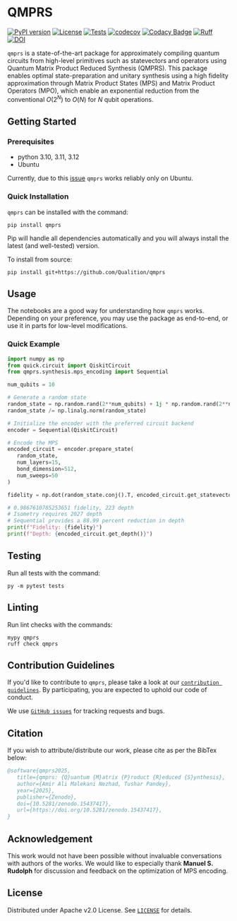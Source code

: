 # QMPRS

[![PyPI version](https://img.shields.io/pypi/v/qmprs)](//pypi.org/project/qmprs)
[![License](https://img.shields.io/badge/License-Apache_2.0-blue.svg)](https://opensource.org/licenses/Apache-2.0) <!--- long-description-skip-begin -->
[![Tests](https://github.com/Qualition/qmprs/actions/workflows/tests.yml/badge.svg)](https://github.com/qualition/qmprs/actions/workflows/tests.yml)
[![codecov](https://codecov.io/github/Qualition/qmprs/branch/main/graph/badge.svg?token=4JCK0BNV2P)](https://codecov.io/github/Qualition/qmprs)
[![Codacy Badge](https://app.codacy.com/project/badge/Grade/e287a2eed9e24d5e9d4a3ffe911ce6a5)](https://app.codacy.com?utm_source=gh&utm_medium=referral&utm_content=&utm_campaign=Badge_grade)
[![Ruff](https://img.shields.io/endpoint?url=https://raw.githubusercontent.com/astral-sh/ruff/main/assets/badge/v2.json)](https://github.com/astral-sh/ruff)
[![DOI](https://zenodo.org/badge/DOI/10.5281/zenodo.15437417.svg)](https://doi.org/10.5281/zenodo.15437417)

`qmprs` is a state-of-the-art package for approximately compiling quantum circuits from high-level primitives such as statevectors and operators using Quantum Matrix Product Reduced Synthesis (QMPRS). This package enables optimal state-preparation and unitary synthesis using a high fidelity approximation through Matrix Product States (MPS) and Matrix Product Operators (MPO), which enable an exponential reduction from the conventional $O(2^N)$ to $O(N)$ for $N$ qubit operations.

## Getting Started

### Prerequisites

- python 3.10, 3.11, 3.12
- Ubuntu

Currently, due to this [issue](https://github.com/Qualition/quick/issues/11) `qmprs` works reliably only on Ubuntu.

### Quick Installation

`qmprs` can be installed with the command:

```
pip install qmprs
```

Pip will handle all dependencies automatically and you will always install the latest (and well-tested) version.

To install from source:

```
pip install git+https://github.com/Qualition/qmprs
```

## Usage

The notebooks are a good way for understanding how `qmprs` works. Depending on your preference, you may use the package as end-to-end, or use it in parts for low-level modifications.

### Quick Example

```py
import numpy as np
from quick.circuit import QiskitCircuit
from qmprs.synthesis.mps_encoding import Sequential

num_qubits = 10

# Generate a random state
random_state = np.random.rand(2**num_qubits) + 1j * np.random.rand(2**num_qubits)
random_state /= np.linalg.norm(random_state)

# Initialize the encoder with the preferred circuit backend
encoder = Sequential(QiskitCircuit)

# Encode the MPS
encoded_circuit = encoder.prepare_state(
   random_state,
   num_layers=15,
   bond_dimension=512,
   num_sweeps=50
)

fidelity = np.dot(random_state.conj().T, encoded_circuit.get_statevector())

# 0.9867610785253651 fidelity, 223 depth
# Isometry requires 2027 depth
# Sequential provides a 88.99 percent reduction in depth
print(f"Fidelity: {fidelity}")
print(f"Depth: {encoded_circuit.get_depth()}")
```

## Testing

Run all tests with the command:

```
py -m pytest tests
```

## Linting

Run lint checks with the commands:

```
mypy qmprs
ruff check qmprs
```

## Contribution Guidelines

If you'd like to contribute to `qmprs`, please take a look at our [`contribution guidelines`](). By participating, you are expected to uphold our code of conduct.

We use [`GitHub issues`](https://github.com/Qualition/QMPRS/issues) for tracking requests and bugs.

## Citation

If you wish to attribute/distribute our work, please cite as per the BibTex below:
```bibtex
@software{qmprs2025,
   title={qmprs: {Q}uantum {M}atrix {P}roduct {R}educed {S}ynthesis},
   author={Amir Ali Malekani Nezhad, Tushar Pandey},
   year={2025},
   publisher={Zenodo},
   doi={10.5281/zenodo.15437417},
   url={https://doi.org/10.5281/zenodo.15437417},
}
```

## Acknowledgement

This work would not have been possible without invaluable conversations with authors of the works. We would like to especially thank **Manuel S. Rudolph** for discussion and feedback on the optimization of MPS encoding.

## License

Distributed under Apache v2.0 License. See [`LICENSE`](LICENSE) for details.
